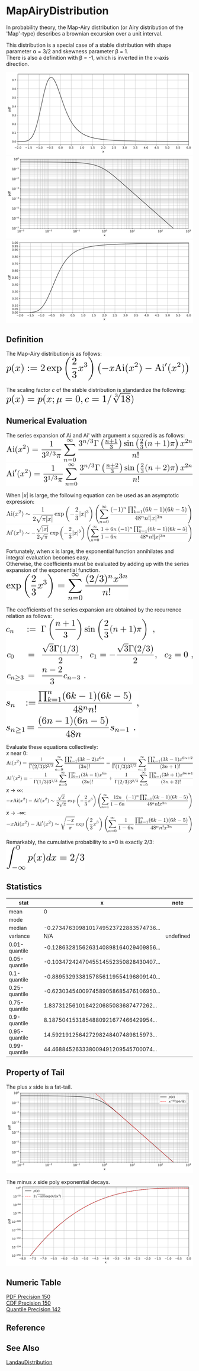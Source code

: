 # MapAiryDistribution
 
In probability theory, the Map-Airy distribution (or Airy distribution of the 'Map'-type) describes a brownian excursion over a unit interval.  

This distribution is a special case of a stable distribution with shape parameter &alpha; = 3/2 and skewness parameter &beta; = 1.  
There is also a definition with &beta; = -1, which is inverted in the x-axis direction.  

![pdf](figures/mapairy_pdf.svg)  
![pdf-loglog](figures/mapairy_pdf_loglog.svg)  
![cdf](figures/mapairy_cdf.svg)  

## Definition
The Map-Airy distribution is as follows:  
![mapairy1](figures/mapairy1.svg)  

The scaling factor *c* of the stable distribution is standardize the following:  
![mapairy2](figures/mapairy2.svg)  

## Numerical Evaluation
The series expansion of Ai and Ai' with argument *x* squared is as follows:  
![mapairy3](figures/mapairy3.svg)  
![mapairy4](figures/mapairy4.svg)  

When |*x*| is large, the following equation can be used as an asymptotic expression:  
![mapairy5](figures/mapairy5.svg)  
![mapairy6](figures/mapairy6.svg)  

Fortunately, when x is large, the exponential function annihilates and integral evaluation becomes easy.  
Otherwise, the coefficients must be evaluated by adding up with the series expansion of the exponential function.  
![mapairy7](figures/mapairy7.svg)  

The coefficients of the series expansion are obtained by the recurrence relation as follows:  
![mapairy8](figures/mapairy8.svg)  

![mapairy9](figures/mapairy9.svg)  

Evaluate these equations collectively:  
*x* near 0:  
![mapairy12](figures/mapairy12.svg)  
![mapairy13](figures/mapairy13.svg)  
*x* &rarr; &infin;:  
![mapairy10](figures/mapairy10.svg)  
*x* &rarr; -&infin;:  
![mapairy11](figures/mapairy11.svg)  

Remarkably, the cumulative probability to *x*=0 is exactly 2/3:  
![mapairy14](figures/mapairy14.svg)  

## Statistics

|stat|x|note|
|----|----|----|
|mean|0||
|mode|||
|median|-0.2734763098101749523722883574736...||
|variance|N/A|undefined|
|0.01-quantile|-0.1286328156263140898164029409856...||
|0.05-quantile|-0.1034724247045514552350828430407...||
|0.1-quantile |-0.8895329338157856119554196809140...||
|0.25-quantile|-0.6230345400974589058685476106950...||
|0.75-quantile|1.8373125610184220685083687477262...||
|0.9-quantile |8.1875041531854880921677466429954...||
|0.95-quantile|14.592191256427298248407489815973...||
|0.99-quantile|44.468845263338009491209545700074...||

## Property of Tail

The plus *x* side is a fat-tail.  
![plus tail approx](figures/mapairy_pdf_loglog_plimit.svg)

The minus *x* side poly exponential decays.  
![minus tail approx](figures/mapairy_pdf_loglog_nlimit.svg)

## Numeric Table
[PDF Precision 150](results/pdf_precision150.csv)  
[CDF Precision 150](results/cdf_precision150.csv)  
[Quantile Precision 142](results/quantile_precision142.csv)  

## Reference

## See Also
[LandauDistribution](https://github.com/tk-yoshimura/LandauDistribution)

